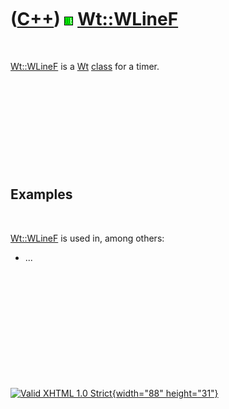 



 

 

 

 

 

([C++](Cpp.htm)) ![Wt](PicWt.png) [Wt::WLineF](CppWLineF.htm)
=============================================================

 

[Wt::WLineF](CppWLineF.htm) is a [Wt](CppWt.htm) [class](CppClass.htm)
for a timer.

 

 

 

 

 

Examples
--------

 

[Wt::WLineF](CppWLineF.htm) is used in, among others:

-   ...

 

 

 

 

 





 

[![Valid XHTML 1.0 Strict](valid-xhtml10.png){width="88"
height="31"}](http://validator.w3.org/check?uri=referer)
